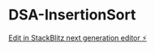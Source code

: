 # DSA-InsertionSort

[Edit in StackBlitz next generation editor ⚡️](https://stackblitz.com/~/github.com/TravisLau92/DSA-InsertionSort)